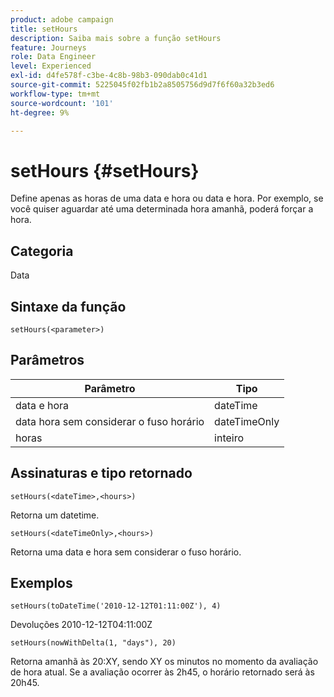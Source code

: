 ```yaml
---
product: adobe campaign
title: setHours
description: Saiba mais sobre a função setHours
feature: Journeys
role: Data Engineer
level: Experienced
exl-id: d4fe578f-c3be-4c8b-98b3-090dab0c41d1
source-git-commit: 5225045f02fb1b2a8505756d9d7f6f60a32b3ed6
workflow-type: tm+mt
source-wordcount: '101'
ht-degree: 9%

---
```


# setHours {#setHours}

Define apenas as horas de uma data e hora ou data e hora. Por exemplo, se você quiser aguardar até uma determinada hora amanhã, poderá forçar a hora.

## Categoria

Data

## Sintaxe da função

`setHours(<parameter>)`

## Parâmetros

| Parâmetro | Tipo |
|--- |--- |
| data e hora | dateTime |
| data hora sem considerar o fuso horário | dateTimeOnly |
| horas | inteiro |

## Assinaturas e tipo retornado

`setHours(<dateTime>,<hours>)`

Retorna um datetime.

`setHours(<dateTimeOnly>,<hours>)`

Retorna uma data e hora sem considerar o fuso horário.

## Exemplos

`setHours(toDateTime('2010-12-12T01:11:00Z'), 4)`

Devoluções 2010-12-12T04:11:00Z

`setHours(nowWithDelta(1, "days"), 20)`

Retorna amanhã às 20:XY, sendo XY os minutos no momento da avaliação de hora atual. Se a avaliação ocorrer às 2h45, o horário retornado será às 20h45.
